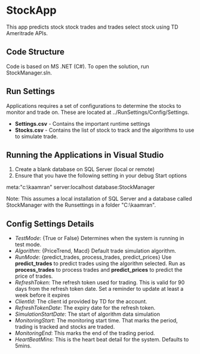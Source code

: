 # StockApp
This app predicts stock stock trades and trades select stock using TD Ameritrade APIs.

## Code Structure
Code is based on MS .NET (C#). To open the solution, run StockManager.sln.

## Run Settings
Applications requires a set of configurations to determine the stocks to monitor and trade on. 
These are located at ../RunSettings/Config/Settings. 

- **Settings.csv** - Contains the important runtime settings
- **Stocks.csv** - Contains the list of stock to track and the algorithms to use to simulate trade.

## Running the Applications in Visual Studio
1. Create a blank database on SQL Server (local or remote)
2. Ensure that you have the following setting in your debug Start options

meta:"c:\kaamran" server:localhost database:StockManager

Note: This assumes a local installation of SQL Server and a database called StockManager with the Runsettings in a folder "C:\kaamran".

## Config Settings Details
- *TestMode*: {True or False} Determines when the system is running in test mode.
- *Algorithm*: {PriceTrend, Macd} Default trade simulation algorithm.
- *RunMode*: {predict_trades, process_trades, predict_prices} Use **predict_trades** to predict trades using the algorithm selected. Run as **process_trades** to process trades and **predict_prices** to predict the price of trades.
- *RefreshToken*: The refresh token used for trading. This is valid for 90 days from the refresh token date. Set a reminder to update at least a week before it expires
- *ClientId*: The client id provided by TD for the account.
- *RefreshTokenDate*: The expiry date for the refresh token.
- *SimulationStartDate*: The start of algorithm data simulation
- *MonitoringStart*: The monitoring start time. That marks the period, trading is tracked and stocks are traded.
- *MonitoringEnd*: This marks the end of the trading period.
- *HeartBeatMins*: This is the heart beat detail for the system. Defaults to 5mins.

